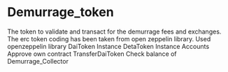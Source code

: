 # Demurrage_token
The token to validate and transact for the demurrage fees and exchanges.
The erc token coding has been taken from open zeppelin library.
Used openzeppelin library
DaiToken Instance
DetaToken Instance
Accounts
Approve own contract
TransferDaiToken 
Check balance of Demurrage_Collector
